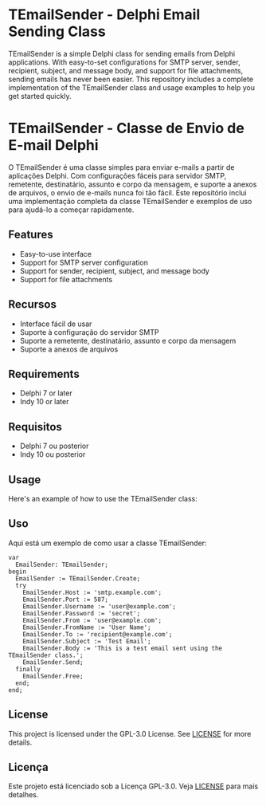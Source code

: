 # TEmailSender - Delphi Email Sending Class

TEmailSender is a simple Delphi class for sending emails from Delphi applications. With easy-to-set configurations for SMTP server, sender, recipient, subject, and message body, and support for file attachments, sending emails has never been easier. This repository includes a complete implementation of the TEmailSender class and usage examples to help you get started quickly.

# TEmailSender - Classe de Envio de E-mail Delphi

O TEmailSender é uma classe simples para enviar e-mails a partir de aplicações Delphi. Com configurações fáceis para servidor SMTP, remetente, destinatário, assunto e corpo da mensagem, e suporte a anexos de arquivos, o envio de e-mails nunca foi tão fácil. Este repositório inclui uma implementação completa da classe TEmailSender e exemplos de uso para ajudá-lo a começar rapidamente.

## Features
- Easy-to-use interface
- Support for SMTP server configuration
- Support for sender, recipient, subject, and message body
- Support for file attachments

## Recursos
- Interface fácil de usar
- Suporte à configuração do servidor SMTP
- Suporte a remetente, destinatário, assunto e corpo da mensagem
- Suporte a anexos de arquivos

## Requirements
- Delphi 7 or later
- Indy 10 or later

## Requisitos
- Delphi 7 ou posterior
- Indy 10 ou posterior

## Usage
Here's an example of how to use the TEmailSender class:

## Uso
Aqui está um exemplo de como usar a classe TEmailSender:

```Delphi
var
  EmailSender: TEmailSender;
begin
  EmailSender := TEmailSender.Create;
  try
    EmailSender.Host := 'smtp.example.com';
    EmailSender.Port := 587;
    EmailSender.Username := 'user@example.com';
    EmailSender.Password := 'secret';
    EmailSender.From := 'user@example.com';
    EmailSender.FromName := 'User Name';
    EmailSender.To := 'recipient@example.com';
    EmailSender.Subject := 'Test Email';
    EmailSender.Body := 'This is a test email sent using the TEmailSender class.';
    EmailSender.Send;
  finally
    EmailSender.Free;
  end;
end;
```

## License
This project is licensed under the GPL-3.0 License. See [LICENSE](LICENSE) for more details.

## Licença
Este projeto está licenciado sob a Licença GPL-3.0. Veja [LICENSE](LICENSE) para mais detalhes.

